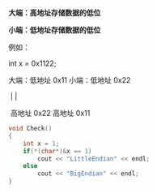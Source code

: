 **大端：高地址存储数据的低位**

**小端：低地址存储数据的低位**

例如：

int x = 0x1122;

大端：低地址		0x11				小端：低地址		0x22

​		|									|

​	    高地址	0x22					    高地址	0x11



```c++
void Check()
{
	int x = 1;	
	if(*(char*)&x == 1)
		cout << "LittleEndian" << endl;
	else
		cout << "BigEndian" << endl;
}
```

